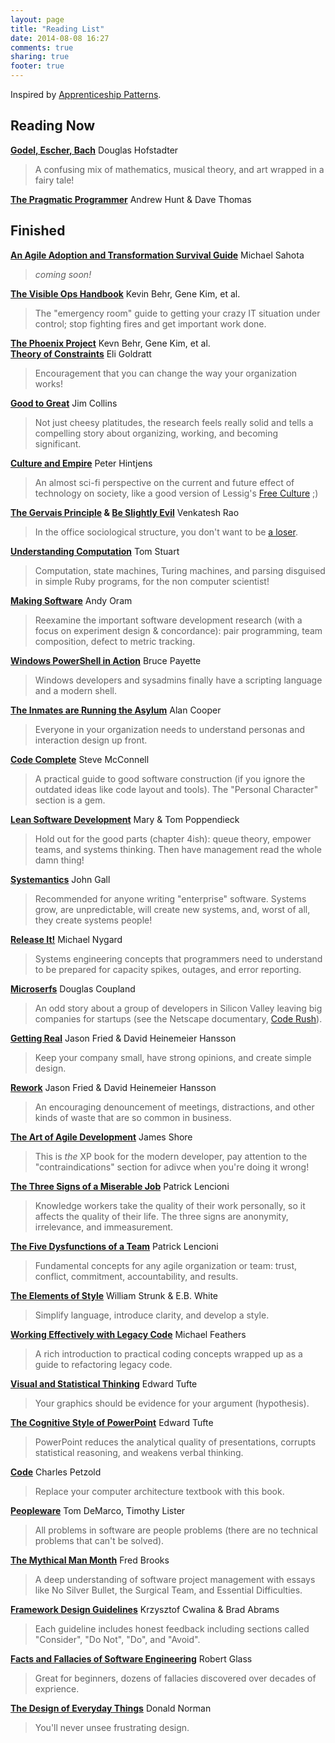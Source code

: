 ```yaml
---
layout: page
title: "Reading List"
date: 2014-08-08 16:27
comments: true
sharing: true
footer: true
---
```


Inspired by [Apprenticeship Patterns](http://www.amazon.com/dp/0596518382?tag=anthonymastre-20).

## Reading Now

**[Godel, Escher, Bach](http://www.amazon.com/dp/0465026567?tag=anthonymastre-20)** Douglas Hofstadter

> A confusing mix of mathematics, musical theory, and art wrapped in a fairy tale!

**[The Pragmatic Programmer](http://www.amazon.com/dp/0735619670?tag=anthonymastre-20)** Andrew Hunt & Dave Thomas

## Finished

**[An Agile Adoption and Transformation Survival Guide](http://www.amazon.com/dp/1105735729?tag=anthonymastre-20)** Michael Sahota

> _coming soon!_

**[The Visible Ops Handbook](http://www.amazon.com/dp/0975568612?tag=anthonymastre-20)** Kevin Behr, Gene Kim, et al.

> The "emergency room" guide to getting your crazy IT situation under control; stop fighting fires and get important work done.

**[The Phoenix Project](http://www.amazon.com/dp/0988262509?tag=anthonymastre-20)** Kevn Behr, Gene Kim, et al.  
**[Theory of Constraints](http://www.amazon.com/dp/0884271668?tag=anthonymastre-20)** Eli Goldratt

> Encouragement that you can change the way your organization works!

**[Good to Great](http://www.amazon.com/dp/0066620996?tag=anthonymastre-20)** Jim Collins

> Not just cheesy platitudes, the research feels really solid and tells a compelling story about organizing, working, and becoming significant.

**[Culture and Empire](http://www.amazon.com/dp/B00GF48Z4S?tag=anthonymastre-20)** Peter Hintjens

> An almost sci-fi perspective on the current and future effect of technology on society, like a good version of Lessig's [Free Culture](http://www.amazon.com/dp/0143034650?tag=anthonymastre-20) ;)

**[The Gervais Principle](http://www.amazon.com/dp/B00F9IV64W?tag=anthonymastre-20) & [Be Slightly Evil](http://www.amazon.com/dp/B00F8JTYH8?tag=anthonymastre-20)** Venkatesh Rao

> In the office sociological structure, you don't want to be [a loser](http://www.ribbonfarm.com/wp-content/uploads/2009/10/hughMcLeodCompanyHierarchy.jpg).

**[Understanding Computation](http://www.amazon.com/dp/B00CT3C4IM?tag=anthonymastre-20)** Tom Stuart

> Computation, state machines, Turing machines, and parsing disguised in simple Ruby programs, for the non computer scientist!

**[Making Software](http://www.amazon.com/dp/0596808321?tag=anthonymastre-20)** Andy Oram

> Reexamine the important software development research (with a focus on experiment design & concordance): pair programming, team composition, defect to metric tracking.

**[Windows PowerShell in Action](http://www.amazon.com/dp/1932394907?tag=anthonymastre-20)** Bruce Payette

> Windows developers and sysadmins finally have a scripting language and a modern shell.

**[The Inmates are Running the Asylum](http://www.amazon.com/dp/0672326140?tag=anthonymastre-20)** Alan Cooper

> Everyone in your organization needs to understand personas and interaction design up front.

**[Code Complete](http://www.amazon.com/dp/0735619670?tag=anthonymastre-20)** Steve McConnell

> A practical guide to good software construction (if you ignore the outdated ideas like code layout and tools). The "Personal Character" section is a gem.

**[Lean Software Development](http://www.amazon.com/dp/0321150783?tag=anthonymastre-20)** Mary & Tom Poppendieck

> Hold out for the good parts (chapter 4ish): queue theory, empower teams, and systems thinking. Then have management read the whole damn thing!

**[Systemantics](http://www.amazon.com/dp/070450331X?tag=anthonymastre-20)** John Gall

> Recommended for anyone writing "enterprise" software. Systems grow, are unpredictable, will create new systems, and, worst of all, they create systems people!

**[Release It!](http://www.amazon.com/dp/0978739213?tag=anthonymastre-20)** Michael Nygard

> Systems engineering concepts that programmers need to understand to be prepared for capacity spikes, outages, and error reporting.

**[Microserfs](http://www.amazon.com/dp/0061624268?tag=anthonymastre-20)** Douglas Coupland

> An odd story about a group of developers in Silicon Valley leaving big companies for startups (see the Netscape documentary, [Code Rush](http://www.youtube.com/watch?v=u404SLJj7ig)).

**[Getting Real](http://www.amazon.com/dp/0578012812?tag=anthonymastre-20)** Jason Fried & David Heinemeier Hansson

> Keep your company small, have strong opinions, and create simple design.

**[Rework](http://www.amazon.com/dp/0307463745?tag=anthonymastre-20)** Jason Fried & David Heinemeier Hansson

> An encouraging denouncement of meetings, distractions, and other kinds of waste that are so common in business.

**[The Art of Agile Development](http://www.amazon.com/dp/0596527675?tag=anthonymastre-20)** James Shore

> This is _the_ XP book for the modern developer, pay attention to the "contraindications" section for adivce when you're doing it wrong!

**[The Three Signs of a Miserable Job](http://www.amazon.com/dp/0787995312?tag=anthonymastre-20)** Patrick Lencioni

> Knowledge workers take the quality of their work personally, so it affects the quality of their life. The three signs are anonymity, irrelevance, and immeasurement.

**[The Five Dysfunctions of a Team](http://www.amazon.com/dp/0787960756?tag=anthonymastre-20)** Patrick Lencioni

> Fundamental concepts for any agile organization or team: trust, conflict, commitment, accountability, and results.

**[The Elements of Style](http://www.amazon.com/dp/0205313426?tag=anthonymastre-20)** William Strunk & E.B. White

> Simplify language, introduce clarity, and develop a style.

**[Working Effectively with Legacy Code](http://www.amazon.com/dp/0131177052?tag=anthonymastre-20)** Michael Feathers

> A rich introduction to practical coding concepts wrapped up as a guide to refactoring legacy code.

**[Visual and Statistical Thinking](http://www.amazon.com/dp/0961392134?tag=anthonymastre-20)** Edward Tufte

> Your graphics should be evidence for your argument (hypothesis).

**[The Cognitive Style of PowerPoint](http://www.amazon.com/dp/0961392169?tag=anthonymastre-20)** Edward Tufte

> PowerPoint reduces the analytical quality of presentations, corrupts statistical reasoning, and weakens verbal thinking.

**[Code](http://www.amazon.com/dp/0735611319?tag=anthonymastre-20)** Charles Petzold

> Replace your computer architecture textbook with this book.

**[Peopleware](http://www.amazon.com/dp/0932633439?tag=anthonymastre-20)** Tom DeMarco, Timothy Lister

> All problems in software are people problems (there are no technical problems that can't be solved).

**[The Mythical Man Month](http://www.amazon.com/dp/0201835959?tag=anthonymastre-20)** Fred Brooks

> A deep understanding of software project management with essays like No Silver Bullet, the Surgical Team, and Essential Difficulties.

**[Framework Design Guidelines](http://www.amazon.com/dp/0321246756?tag=anthonymastre-20)** Krzysztof Cwalina & Brad Abrams

> Each guideline includes honest feedback including sections called "Consider", "Do Not", "Do", and "Avoid".

**[Facts and Fallacies of Software Engineering](http://www.amazon.com/dp/0321117425?tag=anthonymastre-20)** Robert Glass

> Great for beginners, dozens of fallacies discovered over decades of exprience.

**[The Design of Everyday Things](http://www.amazon.com/dp/0465067107?tag=anthonymastre-20)** Donald Norman

> You'll never unsee frustrating design.
